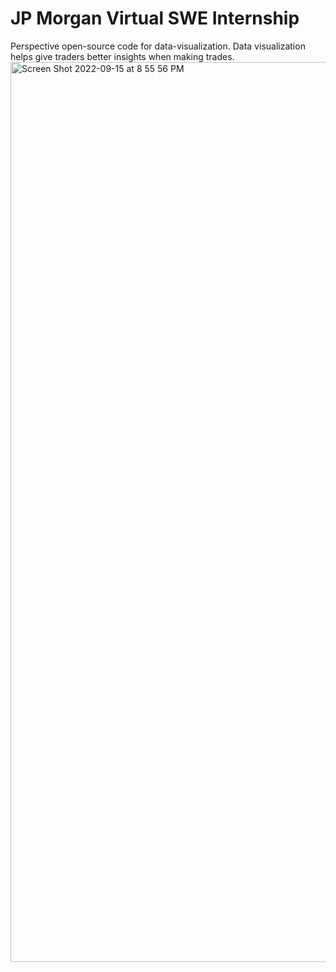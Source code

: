 # JP Morgan Virtual SWE Internship
Perspective open-source code for data-visualization.
Data visualization helps give traders better insights when making trades. <img width="1440" alt="Screen Shot 2022-09-15 at 8 55 56 PM" src="https://user-images.githubusercontent.com/89615448/190534896-a5eb6599-d4e0-41c2-affe-5a4963b7745d.png">
